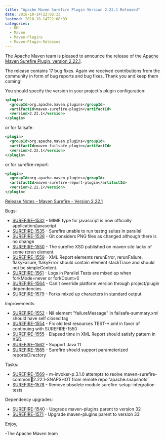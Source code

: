 ```yaml
---
title: "Apache Maven Surefire Plugin Version 2.22.1 Released"
date: 2018-10-14T22:08:33
lastmod: 2018-10-14T22:08:33
categories:
  - BM
  - Maven
  - Maven-Plugins
  - Maven-Plugin-Releases
---
```

The Apache Maven team is pleased to announce the release of the 
[Apache Maven Surefire Plugin, version 2.22.1](https://maven.apache.org/plugins/maven-surefire-plugin/).


The release contains 17 bug fixes.
Again we received contributions from the community in form of bug reports
and bug fixes.
Thank you and keep them coming!

You should specify the version in your project's plugin configuration:

```xml
<plugin>
  <groupId>org.apache.maven.plugins</groupId>
  <artifactId>maven-surefire-plugin</artifactId>
  <version>2.22.1</version>
</plugin>
```

or for failsafe:

```xml
<plugin>
  <groupId>org.apache.maven.plugins</groupId>
  <artifactId>maven-failsafe-plugin</artifactId>
  <version>2.22.1</version>
</plugin>
```

or for surefire-report:

```xml
<plugin>
  <groupId>org.apache.maven.plugins</groupId>
  <artifactId>maven-surefire-report-plugin</artifactId>
  <version>2.22.1</version>
</plugin>
```

<!-- more -->

[Release Notes - Maven Surefire - Version 2.22.1](https://issues.apache.org/jira/secure/ReleaseNote.jspa?projectId=12317927&version=12343425)

Bugs:

 * [SUREFIRE-1532](https://issues.apache.org/jira/browse/SUREFIRE-1532) - MIME type for javascript is now officially application/javascript
 * [SUREFIRE-1535](https://issues.apache.org/jira/browse/SUREFIRE-1535) - Surefire unable to run testng suites in parallel
 * [SUREFIRE-1538](https://issues.apache.org/jira/browse/SUREFIRE-1538) - Git considers PNG files as changed although there is no change
 * [SUREFIRE-1550](https://issues.apache.org/jira/browse/SUREFIRE-1550) - The surefire XSD published on maven site lacks of some rerun element
 * [SUREFIRE-1559](https://issues.apache.org/jira/browse/SUREFIRE-1559) - XML Report elements rerunError, rerunFailure, flakyFailure, flakyError should contain element stackTrace and should not be simpleContent.
 * [SUREFIRE-1561](https://issues.apache.org/jira/browse/SUREFIRE-1561) - Logs in Parallel Tests are mixed up when forkMode=never or forkCount=0
 * [SUREFIRE-1564](https://issues.apache.org/jira/browse/SUREFIRE-1564) - Can't override platform version through project/plugin dependencies
 * [SUREFIRE-1579](https://issues.apache.org/jira/browse/SUREFIRE-1579) - Forks mixed up characters in standard output

Improvements:

 * [SUREFIRE-1552](https://issues.apache.org/jira/browse/SUREFIRE-1552) - Nil element "failureMessage" in failsafe-summary.xml should have self closed tag
 * [SUREFIRE-1554](https://issues.apache.org/jira/browse/SUREFIRE-1554) - Fix old test resources TEST-*.xml in favor of continuing with SUREFIRE-1550
 * [SUREFIRE-1555](https://issues.apache.org/jira/browse/SUREFIRE-1555) - Elapsed time in XML Report should satisfy pattern in XSD.
 * [SUREFIRE-1562](https://issues.apache.org/jira/browse/SUREFIRE-1562) - Support Java 11
 * [SUREFIRE-1565](https://issues.apache.org/jira/browse/SUREFIRE-1565) - Surefire should support parameterized reportsDirectory

Tasks:

 * [SUREFIRE-1569](https://issues.apache.org/jira/browse/SUREFIRE-1569) - m-invoker-p:3.1.0 attempts to reolve maven-surefire-common:jar:2.22.1-SNAPSHOT from remote repo 'apache.snapshots'
 * [SUREFIRE-1578](https://issues.apache.org/jira/browse/SUREFIRE-1578) - Remove obsolete module surefire-setup-integration-tests

Dependency upgrades:

 * [SUREFIRE-1540](https://issues.apache.org/jira/browse/SUREFIRE-1540) - Upgrade maven-plugins parent to version 32
 * [SUREFIRE-1571](https://issues.apache.org/jira/browse/SUREFIRE-1571) - Upgrade maven-plugins parent to version 33

Enjoy,

-The Apache Maven team

